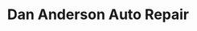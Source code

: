 ---
title: "Dan Anderson Auto Repair"
url: /hendricks/dan-anderson-auto-repair/
shop: Autowerkstatt
---